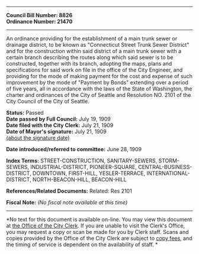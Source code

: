 * * * * *  
  
**Council Bill Number: [](#h0)[](#h2)8826**   
**Ordinance Number: 21470**  
  
* * * * *  
  
An ordinance providing for the establishment of a main trunk sewer or drainage district, to be known as "Connecticut Street Trunk Sewer District" and for the construction within said district of a main trunk sewer with a certain branch describing the routes along which said sewer is to be constructed, together with its branch, adopting the maps, plans and specifications for said work on file in the office of the City Engineer, and providing for the mode of making payment for the cost and expense of such improvement by the mode of "Payment by Bonds" extending over a period of five years, all in accordance with the laws of the State of Washington, the charter and ordinances of the City of Seattle and Resolution NO. 2101 of the City Council of the City of Seattle.  
  
**Status:** Passed   
**Date passed by Full Council:** July 19, 1909   
**Date filed with the City Clerk:** July 21, 1909   
**Date of Mayor's signature:** July 21, 1909   
[(about the signature date)](/~public/approvaldate.htm)   
  
  
**Date introduced/referred to committee:** June 28, 1909   
  
**Index Terms:** STREET-CONSTRUCTION, SANITARY-SEWERS, STORM-SEWERS, INDUSTRIAL-DISTRICT, PIONEER-SQUARE, CENTRAL-BUSINESS-DISTRICT, DOWNTOWN, FIRST-HILL, YESLER-TERRACE, INTERNATIONAL-DISTRICT, NORTH-BEACON-HILL, BEACON-HILL  
  
**References/Related Documents:** Related: Res 2101  
  
**Fiscal Note:** *(No fiscal note available at this time)*  
  
* * * * *  
  
*No text for this document is available on-line. You may view this document at [the Office of the City Clerk](http://www.seattle.gov/leg/clerk/contactUs.htm). If you are unable to visit the Clerk's Office, you may request a copy or scan be made for you by Clerk staff. Scans and copies provided by the Office of the City Clerk are subject to [copy fees](http://clerk.seattle.gov/~public/clerkfees.htm), and the timing of service is dependent on the availability of staff. *  
  
  

